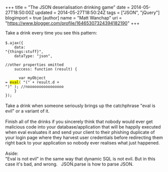 +++
title = "The JSON deserialisation drinking game"
date = 2014-05-27T18:50:00Z
updated = 2014-05-27T18:50:24Z
tags = ["JSON", "jQuery"]
blogimport = true 
[author]
	name = "Matt Wanchap"
	uri = "https://www.blogger.com/profile/16465307324394182190"
+++

Take a drink every time you see this pattern:<br /><br /><code>$.ajax({<br />&nbsp; &nbsp; data: "{things:stuff}",<br />&nbsp; &nbsp; dataType: "json",</code><br /><code>&nbsp; &nbsp; //other properties omitted<br />&nbsp; &nbsp; success: function (result) {<br />&nbsp; &nbsp; &nbsp; &nbsp; var myObject =&nbsp;<span style="background-color: yellow;">eval</span>( "(" +&nbsp;result.d + ")"&nbsp;); //noooooooooooooooo<br />&nbsp; &nbsp; }<br />});</code><br /><br />Take a drink when someone seriously brings up the catchphrase "eval is evil" or a variant of it.<br /><br />Finish all of the drinks if you sincerely think that nobody would ever get malicious code into your database/application that will be happily executed when eval evaluates it and send your client to their phishing duplicate of your login page where they harvest user credentials before redirecting them right back to your application so nobody ever realises what just happened.<br /><br />Aside:<br />"Eval is not evil" in the same way that dynamic SQL is not evil. But in this case it's bad, and wrong. &nbsp; JSON.parse is how to parse JSON.<br /><br />
